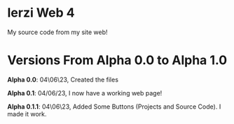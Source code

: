 # Ierzi Web 4
My source code from my site web!

# Versions From Alpha 0.0 to Alpha 1.0
**Alpha 0.0**: 04\06\23, Created the files

**Alpha 0.1**: 04/06/23, I now have a working web page!

**Alpha 0.1.1**: 04\06\23, Added Some Buttons (Projects and Source Code). I made it work.
